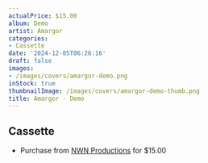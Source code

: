 ```yaml
---
actualPrice: $15.00
album: Demo
artist: Amargor
categories:
- Cassette
date: '2024-12-05T06:26:16'
draft: false
images:
- /images/covers/amargor-demo.png
inStock: true
thumbnailImage: /images/covers/amargor-demo-thumb.png
title: Amargor - Demo
---
```


## Cassette
* Purchase from [NWN Productions](http://shop.nwnprod.com/index.php?route=product/product&path=73&product_id=54677&sort=pd.name&order=ASC) for $15.00
